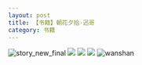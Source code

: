 ```yaml
---
layout: post
title: 【书籍】朝花夕拾·迅哥
category: 书籍
---
```

![story_new_final](http://se6jhw04b.hd-bkt.clouddn.com/img/story_new_final_0322.png)
![](http://se6jnduj5.hd-bkt.clouddn.com/img/funny-220611-4.jpg)
![](http://se6jnduj5.hd-bkt.clouddn.com/img/xunge-220611-1.jpg)
![](http://se6jnduj5.hd-bkt.clouddn.com/img/xunge-220611-2.jpg)
![wanshan](http://se6jhw04b.hd-bkt.clouddn.com/img/wanshan.png)
  




